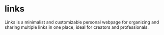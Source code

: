 # links
Links is a minimalist and customizable personal webpage for organizing and sharing multiple links in one place, ideal for creators and professionals.
